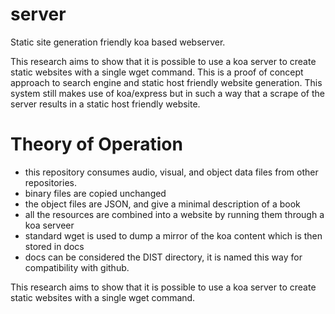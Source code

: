 # server
Static site generation friendly koa based webserver.

This research aims to show that it is possible to use a koa server to create static websites with a single wget command.
This is a proof of concept approach to search engine and static host friendly website generation.
This system still makes use of koa/express but in such a way that a scrape of the server results in a static host friendly website.

# Theory of Operation

- this repository consumes audio, visual, and object data files from other repositories.
- binary files are copied unchanged
- the object files are JSON, and give a minimal description of a book
- all the resources are combined into a website by running them through a koa serveer
- standard wget is used to dump a mirror of the koa content which is then stored in docs
- docs can be considered the DIST directory, it is named this way for compatibility with github.

This research aims to show that it is possible to use a koa server to create static websites with a single wget command.
